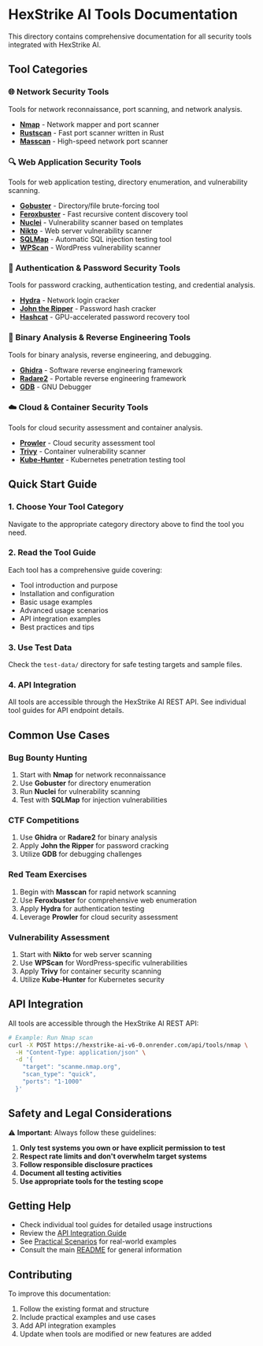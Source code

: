 # HexStrike AI Tools Documentation

This directory contains comprehensive documentation for all security tools integrated with HexStrike AI.

## Tool Categories

### 🌐 Network Security Tools
Tools for network reconnaissance, port scanning, and network analysis.

- **[Nmap](network/nmap-guide.md)** - Network mapper and port scanner
- **[Rustscan](network/rustscan-guide.md)** - Fast port scanner written in Rust
- **[Masscan](network/masscan-guide.md)** - High-speed network port scanner

### 🔍 Web Application Security Tools
Tools for web application testing, directory enumeration, and vulnerability scanning.

- **[Gobuster](web/gobuster-guide.md)** - Directory/file brute-forcing tool
- **[Feroxbuster](web/feroxbuster-guide.md)** - Fast recursive content discovery tool
- **[Nuclei](web/nuclei-guide.md)** - Vulnerability scanner based on templates
- **[Nikto](web/nikto-guide.md)** - Web server vulnerability scanner
- **[SQLMap](web/sqlmap-guide.md)** - Automatic SQL injection testing tool
- **[WPScan](web/wpscan-guide.md)** - WordPress vulnerability scanner

### 🔐 Authentication & Password Security Tools
Tools for password cracking, authentication testing, and credential analysis.

- **[Hydra](auth/hydra-guide.md)** - Network login cracker
- **[John the Ripper](auth/john-guide.md)** - Password hash cracker
- **[Hashcat](auth/hashcat-guide.md)** - GPU-accelerated password recovery tool

### 🔬 Binary Analysis & Reverse Engineering Tools
Tools for binary analysis, reverse engineering, and debugging.

- **[Ghidra](binary/ghidra-guide.md)** - Software reverse engineering framework
- **[Radare2](binary/radare2-guide.md)** - Portable reverse engineering framework
- **[GDB](binary/gdb-guide.md)** - GNU Debugger

### ☁️ Cloud & Container Security Tools
Tools for cloud security assessment and container analysis.

- **[Prowler](cloud/prowler-guide.md)** - Cloud security assessment tool
- **[Trivy](cloud/trivy-guide.md)** - Container vulnerability scanner
- **[Kube-Hunter](cloud/kube-hunter-guide.md)** - Kubernetes penetration testing tool

## Quick Start Guide

### 1. Choose Your Tool Category
Navigate to the appropriate category directory above to find the tool you need.

### 2. Read the Tool Guide
Each tool has a comprehensive guide covering:
- Tool introduction and purpose
- Installation and configuration
- Basic usage examples
- Advanced usage scenarios
- API integration examples
- Best practices and tips

### 3. Use Test Data
Check the `test-data/` directory for safe testing targets and sample files.

### 4. API Integration
All tools are accessible through the HexStrike AI REST API. See individual tool guides for API endpoint details.

## Common Use Cases

### Bug Bounty Hunting
1. Start with **Nmap** for network reconnaissance
2. Use **Gobuster** for directory enumeration
3. Run **Nuclei** for vulnerability scanning
4. Test with **SQLMap** for injection vulnerabilities

### CTF Competitions
1. Use **Ghidra** or **Radare2** for binary analysis
2. Apply **John the Ripper** for password cracking
3. Utilize **GDB** for debugging challenges

### Red Team Exercises
1. Begin with **Masscan** for rapid network scanning
2. Use **Feroxbuster** for comprehensive web enumeration
3. Apply **Hydra** for authentication testing
4. Leverage **Prowler** for cloud security assessment

### Vulnerability Assessment
1. Start with **Nikto** for web server scanning
2. Use **WPScan** for WordPress-specific vulnerabilities
3. Apply **Trivy** for container security scanning
4. Utilize **Kube-Hunter** for Kubernetes security

## API Integration

All tools are accessible through the HexStrike AI REST API:

```bash
# Example: Run Nmap scan
curl -X POST https://hexstrike-ai-v6-0.onrender.com/api/tools/nmap \
  -H "Content-Type: application/json" \
  -d '{
    "target": "scanme.nmap.org",
    "scan_type": "quick",
    "ports": "1-1000"
  }'
```

## Safety and Legal Considerations

⚠️ **Important**: Always follow these guidelines:

1. **Only test systems you own or have explicit permission to test**
2. **Respect rate limits and don't overwhelm target systems**
3. **Follow responsible disclosure practices**
4. **Document all testing activities**
5. **Use appropriate tools for the testing scope**

## Getting Help

- Check individual tool guides for detailed usage instructions
- Review the [API Integration Guide](../API_INTEGRATION_GUIDE.md)
- See [Practical Scenarios](../PRACTICAL_SCENARIOS.md) for real-world examples
- Consult the main [README](../../README.md) for general information

## Contributing

To improve this documentation:

1. Follow the existing format and structure
2. Include practical examples and use cases
3. Add API integration examples
4. Update when tools are modified or new features are added
